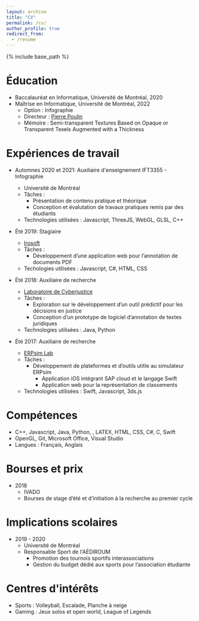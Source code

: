```yaml
---
layout: archive
title: "CV"
permalink: /cv/
author_profile: true
redirect_from:
  - /resume
---
```


{% include base_path %}

Éducation
======
* Baccalauréat en Informatique, Université de Montréal, 2020
* Maîtrise en Informatique, Université de Montréal, 2022
  * Option : Infographie
  * Directeur : [Pierre Poulin](http://www.iro.umontreal.ca/~poulin/)
  * Mémoire : Semi-transparent Textures Based on Opaque or Transparent Texels Augmented with a Thickness

Expériences de travail
======
* Automnes 2020 et 2021: Auxiliaire d'enseignement IFT3355 - Infographie
  * Université de Montréal
  * Tâches : 
    * Présentation de contenu pratique et théorique
    * Conception et évalutation de travaux pratiques remis par des étudiants 
  * Technologies utilisées : Javascript, ThreeJS, WebGL, GLSL, C++

* Été 2019: Stagiaire
  * [Irosoft](https://www.irosoft.com/)
  * Tâches :
    * Développement d’une application web pour l’annotation de documents PDF
  * Techologies utilisées : Javascript, C#, HTML, CSS

* Été 2018: Auxiliaire de recherche
  * [Laboratoire de Cyberjustice](https://www.cyberjustice.ca/)
  * Tâches : 
    * Exploration sur le développement d’un outil prédictif pour les décisions en justice
    * Conception d’un prototype de logiciel d’annotation de textes juridiques
  * Technologies utilisées : Java, Python

* Été 2017: Auxiliaire de recherche
  * [ERPsim Lab](https://erpsim.hec.ca/)
  * Tâches : 
    * Développement de plateformes et d’outils utitle au simulateur ERPsim
      * Application iOS intégrant SAP cloud et le langage Swift
      * Application web pour la représentation de classements
  * Technologies utilisées : Swift, Javascript, 3ds.js

Compétences
======
* C++, Javascript, Java, Python, , LATEX, HTML, CSS, C#, C, Swift
* OpenGL, Git, Microsoft Office, Visual Studio
* Langues : Français, Anglais

Bourses et prix
======
* 2018
  * IVADO
  * Bourses de stage d’été et d’initiation à la recherche au premier cycle
  
Implications scolaires
======
* 2019 - 2020
  * Université de Montréal
  * Responsable Sport de l'AÉDIROUM
    * Promotion des tournois sportifs interassociations
    * Gestion du budget dédié aux sports pour l’association étudiante

Centres d'intérêts
======
* Sports : Volleyball, Escalade, Planche à neige
* Gaming : Jeux solos et open world, League of Legends
